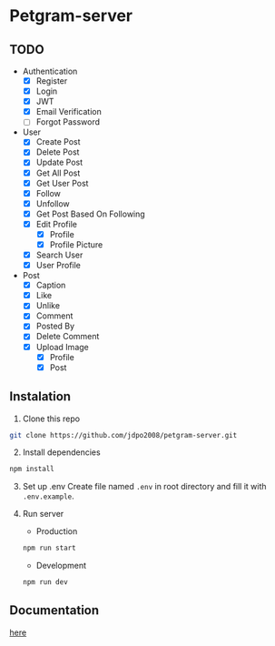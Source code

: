 # Petgram-server

## TODO

- Authentication
  - [x] Register
  - [x] Login
  - [x] JWT
  - [x] Email Verification
  - [ ] Forgot Password
- User
  - [x] Create Post
  - [x] Delete Post
  - [x] Update Post
  - [x] Get All Post
  - [x] Get User Post
  - [x] Follow
  - [x] Unfollow
  - [x] Get Post Based On Following
  - [x] Edit Profile
    - [x] Profile
    - [x] Profile Picture
  - [x] Search User
  - [x] User Profile
- Post
  - [x] Caption
  - [x] Like
  - [x] Unlike
  - [x] Comment
  - [x] Posted By
  - [x] Delete Comment
  - [x] Upload Image
    - [x] Profile
    - [x] Post

## Instalation

1. Clone this repo

```bash
git clone https://github.com/jdpo2008/petgram-server.git
```

2. Install dependencies

```bash
npm install
```

3. Set up .env
   Create file named `.env` in root directory and fill it with `.env.example`.

4. Run server
   - Production
   ```bash
   npm run start
   ```
   - Development
   ```bash
   npm run dev
   ```

## Documentation

[here](https://documenter.getpostman.com/view/10283380/T1LV83UN?version=latest)
